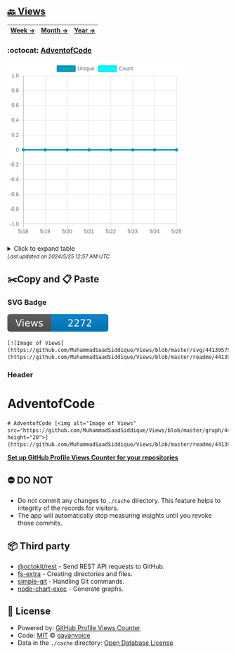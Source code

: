 ## [🔙 Views](https://github.com/MuhammadSaadSiddique/Views)
| [**Week →**](https://github.com/MuhammadSaadSiddique/Views/blob/master/readme/441395757/week.md) | [**Month →**](https://github.com/MuhammadSaadSiddique/Views/blob/master/readme/441395757/month.md) | [**Year →**](https://github.com/MuhammadSaadSiddique/Views/blob/master/readme/441395757/year.md) |
| ---- | ---- | ----- |
### :octocat: [AdventofCode](https://github.com/MuhammadSaadSiddique/AdventofCode)
![Image of Views](https://github.com/MuhammadSaadSiddique/Views/blob/master/graph/441395757/large/week.png)

<details>
	<summary>Click to expand table</summary>
	<h2>:calendar: Week Page Views Table</h2>
<table>
	<tr>
		<th>
			Last Updated
		</th>
		<th>
			Unique
		</th>
		<th>
			Count
		</th>
	</tr>
	<tr>
		<td>
			<code>2024/5/25</code>
		</td>
		<td>
			<code>0</code>
		</td>
		<td>
			<code>0</code>
		</td>
	</tr>
	<tr>
		<td>
			<code>2024/5/24</code>
		</td>
		<td>
			<code>0</code>
		</td>
		<td>
			<code>0</code>
		</td>
	</tr>
	<tr>
		<td>
			<code>2024/5/23</code>
		</td>
		<td>
			<code>0</code>
		</td>
		<td>
			<code>0</code>
		</td>
	</tr>
	<tr>
		<td>
			<code>2024/5/22</code>
		</td>
		<td>
			<code>0</code>
		</td>
		<td>
			<code>0</code>
		</td>
	</tr>
	<tr>
		<td>
			<code>2024/5/21</code>
		</td>
		<td>
			<code>0</code>
		</td>
		<td>
			<code>0</code>
		</td>
	</tr>
	<tr>
		<td>
			<code>2024/5/20</code>
		</td>
		<td>
			<code>0</code>
		</td>
		<td>
			<code>0</code>
		</td>
	</tr>
	<tr>
		<td>
			<code>2024/5/19</code>
		</td>
		<td>
			<code>0</code>
		</td>
		<td>
			<code>0</code>
		</td>
	</tr>
	<tr>
		<td>
			<code>2024/5/18</code>
		</td>
		<td>
			<code>0</code>
		</td>
		<td>
			<code>0</code>
		</td>
	</tr>
</table>

</details>
<small><i>Last updated on 2024/5/25 12:57 AM UTC</i></small>

## ✂️Copy and 📋 Paste
### SVG Badge
[![Image of Views](https://github.com/MuhammadSaadSiddique/Views/blob/master/svg/441395757/badge.svg)](https://github.com/MuhammadSaadSiddique/Views/blob/master/readme/441395757/week.md)
```readme
[![Image of Views](https://github.com/MuhammadSaadSiddique/Views/blob/master/svg/441395757/badge.svg)](https://github.com/MuhammadSaadSiddique/Views/blob/master/readme/441395757/week.md)
```
### Header
# AdventofCode [<img alt="Image of Views" src="https://github.com/MuhammadSaadSiddique/Views/blob/master/graph/441395757/small/week.png" height="20">](https://github.com/MuhammadSaadSiddique/Views/blob/master/readme/441395757/week.md)
```readme
# AdventofCode [<img alt="Image of Views" src="https://github.com/MuhammadSaadSiddique/Views/blob/master/graph/441395757/small/week.png" height="20">](https://github.com/MuhammadSaadSiddique/Views/blob/master/readme/441395757/week.md)
```
[**Set up GitHub Profile Views Counter for your repositories**](https://github.com/gayanvoice/github-profile-views-counter)
## ⛔ DO NOT
- Do not commit any changes to `./cache` directory. This feature helps to integrity of the records for visitors.
- The app will automatically stop measuring insights until you revoke those commits.
## 📦 Third party

- [@octokit/rest](https://www.npmjs.com/package/@octokit/rest) - Send REST API requests to GitHub.
- [fs-extra](https://www.npmjs.com/package/fs-extra) - Creating directories and files.
- [simple-git](https://www.npmjs.com/package/simple-git) - Handling Git commands.
- [node-chart-exec](https://www.npmjs.com/package/node-chart-exec) - Generate graphs.
## 📄 License
- Powered by: [GitHub Profile Views Counter](https://github.com/gayanvoice/github-profile-views-counter)
- Code: [MIT](./LICENSE) © [gayanvoice](https://github.com/gayanvoice/github-profile-views-counter)
- Data in the `./cache` directory: [Open Database License](https://opendatacommons.org/licenses/odbl/1-0/)